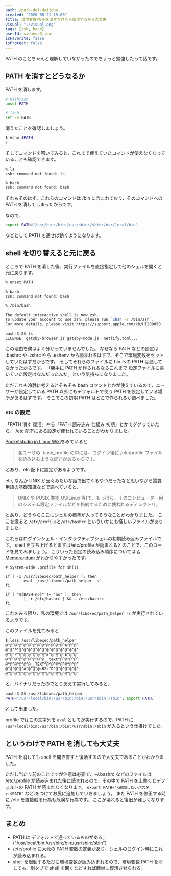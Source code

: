```yaml
---
path: /path-del-daijobu
created: "2020-08-21 15:00"
title: 環境変数PATHを消すだけなら復活するから大丈夫
visual: "./visual.png"
tags: [zsh, bash]
userId: sadnessOjisan
isFavorite: false
isProtect: false
---
```


PATH のことちゃんと理解していなかったのでちょっと勉強したって話です。

## PATH を消すとどうなるか

PATH を消します。

```sh
# bash/zsh
unset PATH

# fish
set -e PATH
```

消えたことを確認しましょう。

```sh
$ echo $PATH
>
```

そしてコマンドを叩いてみると、これまで使えていたコマンドが使えなくなっていることも確認できます。

```sh
% ls
zsh: command not found: ls

% bash
zsh: command not found: bash
```

それもそのはず、これらのコマンドは /bin に含まれており、そのコマンドへの PATH を消してしまったからです。

なので、

```sh
export PATH="/usr/bin:/bin:/usr/sbin:/sbin:/usr/local/bin"
```

などとして PATH を通せば動くようになります。

## shell を切り替えると元に戻る

ところで PATH を消した後、実行ファイルを直接指定して他のシェルを開くと元に戻ります。

```sh
% unset PATH

% bash
zsh: command not found: bash

% /bin/bash

The default interactive shell is now zsh.
To update your account to use zsh, please run `chsh -s /bin/zsh`.
For more details, please visit https://support.apple.com/kb/HT208050.

bash-3.2$ ls
LICENSE  gatsby-browser.js gatsby-node.js  netlify.toml...
```

この理由を僕はよく分かっていませんでした。
なぜなら PATH などの設定は .bashrc や .zshrc やら .eshenv から読まれるはずで、そこで環境変数をセットしていたはずだからです。
そしてそれらのファイルに bin への PATH は通してなかったからです。
「勝手に PATH が作られるならこれまで 設定ファイルに書いていた設定はなんだったんだ」という気持ちになりました。

ただこれも冷静に考えるとそもそも bash コマンドとかが使えているので、ユーザーが設定している PATH 以外にもデフォルトで使う PATH を設定している場所があるはずです。
そこでこの初期 PATH はどこで作られるか調べました。

### etc の設定

「PATH 消す 復活」やら「PATH 読み込み 仕組み 初期」とかでググっていたら、 /etc 配下にある設定が使われていることがわかりました。

[Pocketstudio.jp Linux Wiki](<http://pocketstudio.jp/linux/?%A5%D1%A5%B9(PATH)%A4%CE%B3%CE%C7%A7%A4%C8%C0%DF%C4%EA%CA%FD%CB%A1%A4%CF%A1%A9>)をみていると

> 各ユーザの .bash_profile の中には、ログイン後に /etc/profile ファイルを読み込むような記述があるからです。

とあり、etc 配下に設定があるようです。

etc, なんか UNIX が云々みたいな話で出てくるやつだったなと思いながら[電算用語の基礎知識](https://www.wdic.org/w/TECH//etc)などで調べていると、

> UNIX や POSIX 準拠 OS(Linux 等)で、もっぱら、そのコンピューター用のシステム設定ファイルなどを格納するために使われるディレクトリ。

とあり、どうやらここにシェルの標準が入ってそうなことがわかりました。
ここを漁ると `/etc/profile`と`/etc/bashrc` といういかにも怪しいファイルがありました。

これらはログインシェル・インタラクティブシェルの初期読み込みファイルです。
shell を立ち上げるとまずは/etc/profile が読まれるとのことで、このコードを見てみましょう。
こういった設定の読み込み順序については [A Memorandum](https://blog1.mammb.com/entry/2019/12/01/090000) がわかりやすかったです。

```sh:title=profile
# System-wide .profile for sh(1)

if [ -x /usr/libexec/path_helper ]; then
        eval `/usr/libexec/path_helper -s`
fi

if [ "${BASH-no}" != "no" ]; then
        [ -r /etc/bashrc ] && . /etc/bashrc
fi
```

これをみる限り、私の環境では `/usr/libexec/path_helper -s` が実行されているようです。

このファイルを見てみると

```sh
$ less /usr/libexec/path_helper
@^@^@^@^@^@^@^@^@^@^@^@^@^A^@^@^
@^@^P^@^@^@^@^@^@^@^@^@^@^@^@^@^
@^@^P^@^@^@^@^@^@^E^@^@^@^E^@^@^
@^F^@^@^@^@^@^@^@__text^@^@^@^@^
@^@^@^@^@^@__TEXT^@^@^@^@^@^@^@^
@^@^@^@^A^@^@^@<B2>^D^@^@^@^@^@^
@^@^@^@^@^@^@^@^@^@^@^@^@^@^@^@^
```

と、バイナリだったのでとりあえず実行してみると、

```sh
bash-3.2$ /usr/libexec/path_helper
PATH="/usr/local/bin:/usr/bin:/bin:/usr/sbin:/sbin"; export PATH;
```

として出ました。

profile ではこの文字列を `eval` としてが実行するので、PATH に `/usr/local/bin:/usr/bin:/bin:/usr/sbin:/sbin` が入るという仕掛けでした。

## というわけで PATH を消しても大丈夫

PATH を消しても shell を開き直すと復活するので大丈夫であることがわかりました。

ただし当たり前のことですが注意は必要で、~/.bashrc などのファイルは /etc/.profile が読み込まれた後に読まれるので、その中で PATH を上書くとデフォルトの PATH が読まれなくなります。
`export PATH="<追加したいパス名>:$PATH"` など:をつけてお尻に追加していきましょう。
また PATH を修正する時に /etc を直接触る行為も危険な行為です。
ここが壊れると復旧が難しくなります。

## まとめ

- PATH は デフォルトで通っているものがある。("/usr/local/bin:/usr/bin:/bin:/usr/sbin:/sbin")
- /etc/profile に大元の PATH 変数の定義があり、シェルのログイン時にこれが読み込まれる。
- shell を起動するたびに環境変数が読み込まれるので、環境変数 PATH を消しても、別タブで shell を開くなどすれば簡単に復活させられる。
